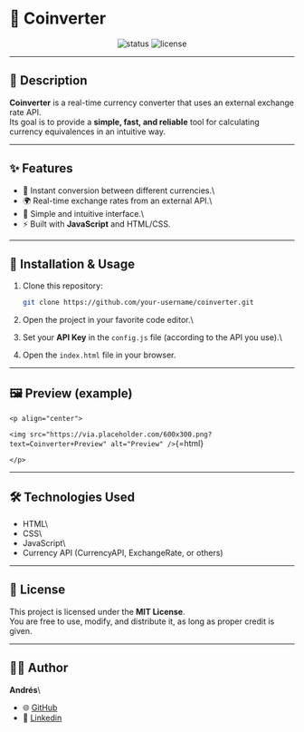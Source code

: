 # 💱 Coinverter

<p align="center">
<img src="https://img.shields.io/badge/Status-Active-brightgreen" alt="status" />
<img src="https://img.shields.io/badge/License-MIT-blue" alt="license" />
</p>

------------------------------------------------------------------------

## 📌 Description

**Coinverter** is a real-time currency converter that uses an external
exchange rate API.\
Its goal is to provide a **simple, fast, and reliable** tool for
calculating currency equivalences in an intuitive way.

------------------------------------------------------------------------

## ✨ Features

-   🔄 Instant conversion between different currencies.\
-   🌍 Real-time exchange rates from an external API.\
-   📱 Simple and intuitive interface.\
-   ⚡ Built with **JavaScript** and HTML/CSS.

------------------------------------------------------------------------

## 🚀 Installation & Usage

1.  Clone this repository:

    ``` bash
    git clone https://github.com/your-username/coinverter.git
    ```

2.  Open the project in your favorite code editor.\

3.  Set your **API Key** in the `config.js` file (according to the API
    you use).\

4.  Open the `index.html` file in your browser.

------------------------------------------------------------------------

## 🖼️ Preview (example)

```{=html}
<p align="center">
```
`<img src="https://via.placeholder.com/600x300.png?text=Coinverter+Preview" alt="Preview" />`{=html}
```{=html}
</p>
```

------------------------------------------------------------------------

## 🛠️ Technologies Used

-   HTML\
-   CSS\
-   JavaScript\
-   Currency API (CurrencyAPI, ExchangeRate, or others)

------------------------------------------------------------------------

## 📜 License

This project is licensed under the **MIT License**.\
You are free to use, modify, and distribute it, as long as proper credit
is given.

------------------------------------------------------------------------

## 👨‍💻 Author

**Andrés**\
- 🌐 [GitHub](https://github.com/your-username)
- 💼 [Linkedin](https://www.linkedin.com/in/andres-lopez-b37b93217/)
